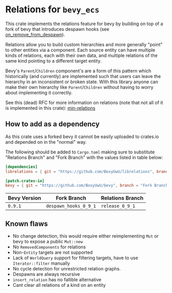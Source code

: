 # Relations for `bevy_ecs`

This crate implements the relations feature for bevy by building on top of a fork of bevy that introduces despawn hooks (see [on_remove_from_despawn](https://hackmd.io/7npDczZqTdK2gqHV1q9Rfw#Hooks)).

Relations allow you to build custom hierarchies and more generally "point" to other entities via a component. Each source entity can have multiple kinds of relations, each with their own data, and multiple relations of the same kind pointing to a different target entity.

Bevy's `Parent`/`Children` component's are a form of this pattern which historically (and currently) are implemented such that users can leave the hierarchy in an inconsistent or broken state. With this library anyone can make their own hierarchy like `Parent`/`Children` without having to worry about implementing it correctly.

See this (dead) RFC for more information on relations (note that not all of it is implemented in this crate): [min-relations](https://github.com/BoxyUwU/rfcs/blob/min-relations/rfcs/min-relations.md)

## How to add as a dependency

As this crate uses a forked bevy it cannot be easily uploaded to crates.io and depended on in the "normal" way.

The following should be added to `Cargo.toml` making sure to substitute "Relations Branch" and "Fork Branch" with the
values listed in table below:

```toml
[dependencies]
librelations = { git = "https://github.com/BoxyUwU/librelations", branch = "Relations Branch" }

[patch.crates-io]
bevy = { git = "https://github.com/BoxyUwU/bevy", branch = "Fork Branch" }
```

|Bevy Version|Fork Branch          |Relations Branch|
|------------|---------------------|----------------|
|`0.9.1`     |`despawn_hooks_0_9_1`|`release_0_9_1` |

## Known flaws
- No change detection, this would require either reimplementing `Mut` or bevy to expose a public `Mut::new`
- No `RemovedComponents` for relations
- Non-`Entity` targets are not supported
- Lack of `WorldQuery` support for filtering targets, have to use `Iterator::filter` manually
- No cycle detection for unrestricted relation graphs.
- Despawns are always recursive
- `insert_relation` has no fallible alternative
- Cant clear all relations of a kind on an entity